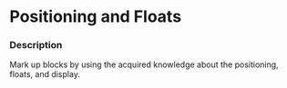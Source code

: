 # Positioning and Floats
<h3>Description</h3>
<p>Mark up blocks by using the acquired knowledge about the positioning, floats, and display.</p>
